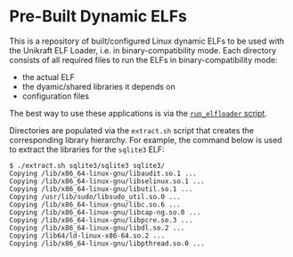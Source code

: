 # Pre-Built Dynamic ELFs

This is a repository of built/configured Linux dynamic ELFs to be used with the Unikraft ELF Loader, i.e. in binary-compatibility mode.
Each directory consists of all required files to run the ELFs in binary-compatibility mode:

* the actual ELF
* the dyamic/shared libraries it depends on
* configuration files

The best way to use these applications is via the [`run_elfloader` script](https://github.com/unikraft/run-app-elfloader).

Directories are populated via the `extract.sh` script that creates the corresponding library hierarchy.
For example, the command below is used to extract the libraries for the `sqlite3` ELF:

```console
$ ./extract.sh sqlite3/sqlite3 sqlite3/
Copying /lib/x86_64-linux-gnu/libaudit.so.1 ...
Copying /lib/x86_64-linux-gnu/libselinux.so.1 ...
Copying /lib/x86_64-linux-gnu/libutil.so.1 ...
Copying /usr/lib/sudo/libsudo_util.so.0 ...
Copying /lib/x86_64-linux-gnu/libc.so.6 ...
Copying /lib/x86_64-linux-gnu/libcap-ng.so.0 ...
Copying /lib/x86_64-linux-gnu/libpcre.so.3 ...
Copying /lib/x86_64-linux-gnu/libdl.so.2 ...
Copying /lib64/ld-linux-x86-64.so.2 ...
Copying /lib/x86_64-linux-gnu/libpthread.so.0 ...
```
